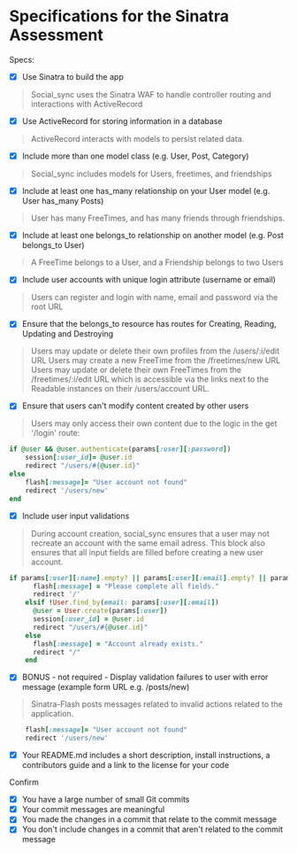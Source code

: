 # Specifications for the Sinatra Assessment

Specs:
- [x] Use Sinatra to build the app
>   Social_sync uses the Sinatra WAF to handle controller routing and interactions with ActiveRecord
- [x] Use ActiveRecord for storing information in a database
>   ActiveRecord interacts with models to persist related data.
- [x] Include more than one model class (e.g. User, Post, Category)
>   Social_sync includes models for Users, freetimes, and friendships
- [x] Include at least one has_many relationship on your User model (e.g. User has_many Posts)
>   User has many FreeTimes, and has many friends through friendships.
- [x] Include at least one belongs_to relationship on another model (e.g. Post belongs_to User)
>   A FreeTime belongs to a User, and a Friendship belongs to two Users
- [x] Include user accounts with unique login attribute (username or email)
>   Users can register and login with name, email and password via the root URL
- [x] Ensure that the belongs_to resource has routes for Creating, Reading, Updating and Destroying
>   Users may update or delete their own profiles from the /users/:i/edit URL
>   Users may create a new FreeTime from the /freetimes/new URL
>   Users may update or delete their own FreeTimes from the /freetimes/:i/edit URL which is accessible via the links next to the Readable instances on their /users/account URL.
- [x] Ensure that users can't modify content created by other users
>   Users may only access their own content due to the logic in the get '/login' route:  
```ruby 
if @user && @user.authenticate(params[:user][:password])  
    session[:user_id]= @user.id  
    redirect "/users/#{@user.id}"  
else  
    flash[:message]= "User account not found"  
    redirect '/users/new'  
end
```

- [x] Include user input validations
>   During account creation, social_sync ensures that a user may not recreate an account with the same email adress.  This block also ensures that all input fields are filled before creating a new user account.
```ruby
if params[:user][:name].empty? || params[:user][:email].empty? || params[:user][:password].empty?
      flash[:message] = "Please complete all fields."
      redirect '/'
    elsif !User.find_by(email: params[:user][:email])
      @user = User.create(params[:user])
      session[:user_id] = @user.id
      redirect "/users/#{@user.id}"
    else
      flash[:message] = "Account already exists."
      redirect "/"
    end
```
- [x] BONUS - not required - Display validation failures to user with error message (example form URL e.g. /posts/new)
>   Sinatra-Flash posts messages related to invalid actions related to the application.
```ruby
    flash[:message]= "User account not found"
    redirect '/users/new'
```
- [x] Your README.md includes a short description, install instructions, a contributors guide and a link to the license for your code

Confirm
- [x] You have a large number of small Git commits
- [x] Your commit messages are meaningful
- [x] You made the changes in a commit that relate to the commit message
- [x] You don't include changes in a commit that aren't related to the commit message